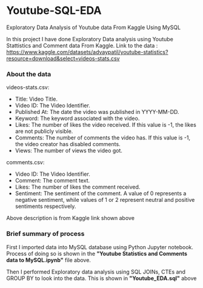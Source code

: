 # Youtube-SQL-EDA
Exploratory Data Analysis of Youtube data From Kaggle Using MySQL

In this project I have done Exploratory Data analysis using Youtube Stattistics and Comment data From Kaggle.
Link to the data : https://www.kaggle.com/datasets/advaypatil/youtube-statistics?resource=download&select=videos-stats.csv

### About the data
videos-stats.csv:

- Title: Video Title.
- Video ID: The Video Identifier.
- Published At: The date the video was published in YYYY-MM-DD.
- Keyword: The keyword associated with the video.
- Likes: The number of likes the video received. If this value is -1, the likes are not publicly visible.
- Comments: The number of comments the video has. If this value is -1, the video creator has disabled comments.
- Views: The number of views the video got.

comments.csv:

- Video ID: The Video Identifier.
- Comment: The comment text.
- Likes: The number of likes the comment received.
- Sentiment: The sentiment of the comment. A value of 0 represents a negative sentiment, while values of 1 or 2 represent neutral and positive sentiments respectively.

Above description is from Kaggle link shown above

### Brief summary of process
First I imported data into MySQL database using Python Jupyter notebook. Process of doing so is shown in the **"Youtube Statistics and Comments data to MySQL.ipynb"** file above.

Then I performed Exploratory data analysis using SQL JOINs, CTEs and GROUP BY to look into the data. This is shown in **"Youtube_EDA.sql"** above
